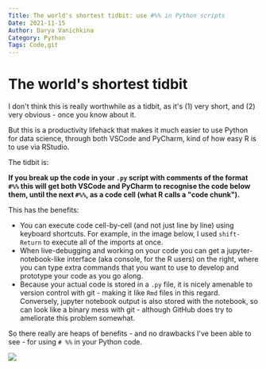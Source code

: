 ```yaml
---
Title: The world's shortest tidbit: use #%% in Python scripts
Date: 2021-11-15
Author: Darya Vanichkina
Category: Python
Tags: Code,git
---
```


# The world's shortest tidbit



I don't think this is really worthwhile as a tidbit, as it's (1) very short, and (2) very obvious - once you know about it. 

But this is a productivity lifehack that makes it much easier to use Python for data science, through both VSCode and PyCharm, kind of how easy R is to use via RStudio. 

The tidbit is:

**If you break up the code in your `.py` script with comments of the format `#%%` this will get both VSCode and PyCharm to recognise the code below them, until the next `#%%`, as a code cell (what R calls a "code chunk").**

This has the benefits:

- You can execute code cell-by-cell (and not just line by line) using keyboard shortcuts. For example, in the image below, I used `shift-Return` to execute all of the imports at once.
- When live-debugging and working on your code you can get a jupyter-notebook-like interface (aka console, for the R users) on the right, where you can type extra commands that you want to use to develop and prototype your code as you go along. 
- Because your actual code is stored in a `.py` file, it is nicely amenable to version control with git - making it like `Rmd` files in this regard. Conversely, jupyter notebook output is also stored with the notebook, so can look like a binary mess with git - although GitHub does try to ameliorate this problem somewhat.

So there really are heaps of benefits - and no drawbacks I've been able to see - for using `# %%` in your Python code.



![]({attach}images/20211115_pythoncomments.jpeg)



